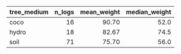 |tree_medium | n_logs| mean_weight| median_weight|
|:-----------|------:|-----------:|-------------:|
|coco        |     16|       90.70|          52.0|
|hydro       |     18|       82.67|          74.5|
|soil        |     71|       75.70|          56.0|